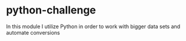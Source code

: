 # python-challenge
In this module I utilize Python in order to work with bigger data sets and automate conversions
